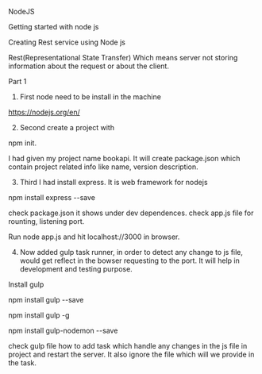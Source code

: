 NodeJS

Getting started with node js

Creating Rest service using Node js

Rest(Representational State Transfer) Which means server not storing information about the request or about the client.

Part 1

1) First node need to be install in the machine

https://nodejs.org/en/

2) Second create a project with

npm init.

 I had given my project name bookapi. It will create package.json which contain project related info like name, version description.

3) Third I had install express. It is web framework for nodejs

npm install express --save

check package.json it shows under dev dependences. check app.js file for rounting, listening port.

Run node app.js and hit localhost://3000 in browser.

4) Now added gulp task runner, in order to detect any change to js file, would get reflect in the bowser requesting to the port. It will help in development and testing purpose.

Install gulp

npm install gulp --save

npm install gulp -g

npm install gulp-nodemon --save

check gulp file how to add task which handle any changes in the js file in project and restart the server. It also ignore the file which will we provide in the task.